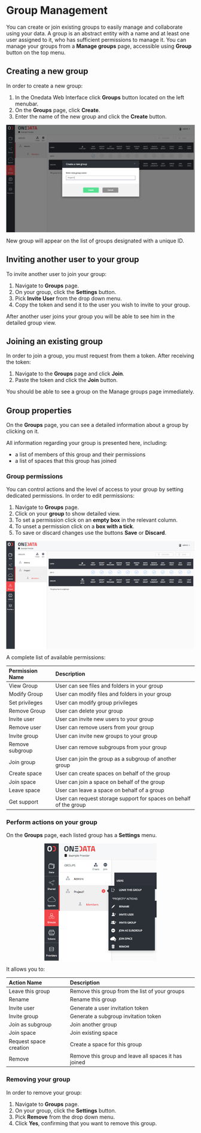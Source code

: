 # Group Management

<!-- toc -->

You can create or join existing groups to easily manage and collaborate using your data. A group is an abstract entity with a name and at least one user assigned to it, who has sufficient permissions to manage it. You can manage your groups from a **Manage groups** page, accessible using **Group** button on the top menu.

## Creating a new group
In order to create a new  group:

1. In the Onedata Web Interface click **Groups** button located on the left menubar.
2. On the **Groups** page, click **Create**.
3. Enter the name of the new group and click the **Create** button.

<img  style="display:block;margin:0 auto;" src="../img/groupcreate.png">

New group will appear on the list of groups designated with a unique ID.

## Inviting another user to your group
To invite another user to join your group:

1. Navigate to **Groups** page.
2. On your group, click the **Settings** button.
3. Pick **Invite User** from the drop down menu.
4. Copy the token and send it to the user you wish to invite to your group.

After another user joins your group you will be able to see him in the detailed group view.

## Joining an existing group
In order to join a group, you must request from them a token. After receiving the token:

1. Navigate to the **Groups** page and click **Join**.
2. Paste the token and click the **Join** button.

You should be able to see a group on the Manage groups page immediately.

## Group properties
On the **Groups** page, you can see a detailed information about a group by clicking on it.

All information regarding your group is presented here, including:
- a list of members of this group and their permissions
- a list of spaces that this group has joined

### Group permissions

You can control actions and the level of access to your group by setting dedicated permissions. In order to edit permissions:

1. Navigate to **Groups** page.
2. Click on your **group** to show detailed view.
3. To set a permission click on an **empty box** in the relevant column.
4. To unset a permission click on a **box with a tick**.
5. To save or discard changes use the buttons **Save** or **Discard**.

<img style="display:block;margin:0 auto;" src="../img/grouppermissions.png">

A complete list of available permissions:

| Permission Name | Description                                                                  |
|:----------------|:-----------------------------------------------------------------------------|
| View Group      | User can see files and folders in your group                                 |
| Modify Group    | User can modify files and folders in your group                              |
| Set privileges  | User can modify group privileges                                             |
| Remove Group    | User can delete your group                                                   |
| Invite user     | User can invite new users to your group                                      |
| Remove user     | User can remove  users from your group                                       |
| Invite group    | User can invite new groups to your group                                     |
| Remove subgroup    | User can remove  subgroups from your group                                      |
| Join group    | User can join the group as a subgroup of another group                                      |
| Create space| User can create spaces on behalf of the group |
| Join space | User can join a space on behalf of the group                                 |
| Leave space | User can leave a space on behalf of a group |
| Get support | User can request storage support for spaces on behalf of the group |



### Perform actions on your group
On the **Groups** page, each listed group has a **Settings** menu.

<img  style="display:block;margin:0 auto; max-width:300px;" src="../img/groupmenu.png">

It allows you to:

| Action Name            | Description                                          |
|:-----------------------|:-----------------------------------------------------|
| Leave this group            | Remove this group from the list of your groups       |
| Rename                 | Rename this group                                    |
| Invite user            | Generate a user invitation token                             |
| Invite group            | Generate a subgroup invitation token                             |
| Join as subgroup | Join another group |
| Join space             | Join existing space                                  |
| Request space creation | Create a space for this group                        |
| Remove                 | Remove this group and leave all spaces it has joined |


### Removing your group
In order to remove your group:
1. Navigate to **Groups** page.
2. On your group, click the **Settings** button.
3. Pick **Remove** from the drop down menu.
4. Click **Yes**, confirming that you want to remove this group.
